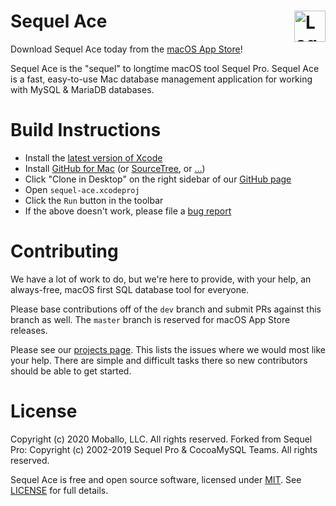 Sequel Ace <img alt="Logo" src="https://sequel-ace.com/images/appIcon.png" align="right" height="50">
=======

Download Sequel Ace today from the [macOS App Store](https://apps.apple.com/us/app/sequel-ace/id1518036000?ls=1)!

Sequel Ace is the "sequel" to longtime macOS tool Sequel Pro.
Sequel Ace is a fast, easy-to-use Mac database management application for working with MySQL & MariaDB databases.



Build Instructions
=======

 * Install the [latest version of Xcode](https://itunes.apple.com/au/app/xcode/id497799835)
 * Install [GitHub for Mac](https://desktop.github.com/) (or [SourceTree](https://www.sourcetreeapp.com/), or […](https://git-scm.com/downloads/guis))
 * Click "Clone in Desktop" on the right sidebar of our [GitHub page](https://github.com/sequel-ace/sequel-ace)
 * Open `sequel-ace.xcodeproj`
 * Click the `Run` button in the toolbar
 * If the above doesn't work, please file a [bug report](https://github.com/sequel-ace/sequel-ace/issues/new)

Contributing
=======

We have a lot of work to do, but we're here to provide, with your help, an always-free, macOS first SQL database tool for everyone.

Please base contributions off of the `dev` branch and submit PRs against this branch as well. The `master` branch is reserved for macOS App Store releases.

Please see our [projects page](https://github.com/sequel-ace/sequel-ace/projects). This lists the issues where we would most like your help. There are simple and difficult tasks there so new contributors should be able to get started.

License
=======

Copyright (c) 2020 Moballo, LLC.  All rights reserved.
Forked from Sequel Pro: Copyright (c) 2002-2019 Sequel Pro & CocoaMySQL Teams. All rights reserved.

Sequel Ace is free and open source software, licensed under [MIT](https://opensource.org/licenses/MIT). See [LICENSE](https://github.com/sequel-ace/sequel-ace/blob/master/LICENSE) for full details.

